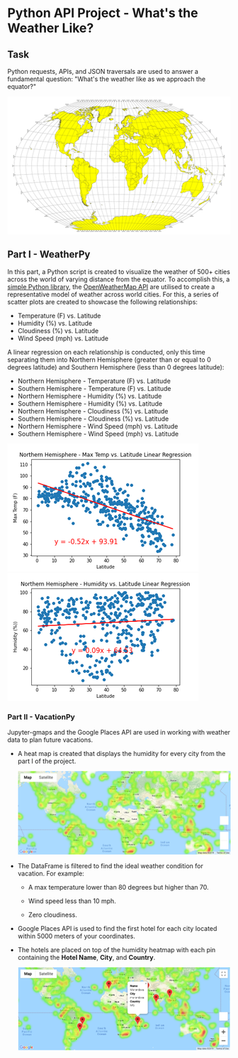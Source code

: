 # Python API Project - What's the Weather Like?

## Task

Python requests, APIs, and JSON traversals are used to answer a fundamental question: "What's the weather like as we approach the equator?"

![Equator](Images/equatorsign.png)

## Part I - WeatherPy

In this part, a Python script is created to visualize the weather of 500+ cities across the world of varying distance from the equator. To accomplish this, a [simple Python library](https://pypi.python.org/pypi/citipy), the [OpenWeatherMap API](https://openweathermap.org/api) are utilised to create a representative model of weather across world cities. For this, a series of scatter plots  are created to showcase the following relationships:

* Temperature (F) vs. Latitude
* Humidity (%) vs. Latitude
* Cloudiness (%) vs. Latitude
* Wind Speed (mph) vs. Latitude

A linear regression on each relationship is conducted, only this time separating them into Northern Hemisphere (greater than or equal to 0 degrees latitude) and Southern Hemisphere (less than 0 degrees latitude):

* Northern Hemisphere - Temperature (F) vs. Latitude
* Southern Hemisphere - Temperature (F) vs. Latitude
* Northern Hemisphere - Humidity (%) vs. Latitude
* Southern Hemisphere - Humidity (%) vs. Latitude
* Northern Hemisphere - Cloudiness (%) vs. Latitude
* Southern Hemisphere - Cloudiness (%) vs. Latitude
* Northern Hemisphere - Wind Speed (mph) vs. Latitude
* Southern Hemisphere - Wind Speed (mph) vs. Latitude

![Temperature](Images/lat_vs_temp_northern.png)
![Humidity](Images/lat_vs_humidity_northern.png)



### Part II - VacationPy

Jupyter-gmaps and the Google Places API are used in working with weather data to plan future vacations.

* A heat map is created that displays the humidity for every city from the part I of the project.

  ![heatmap](Images/heatmap.png)

* The DataFrame is filtered to find the ideal weather condition for vacation. For example:

  * A max temperature lower than 80 degrees but higher than 70.

  * Wind speed less than 10 mph.

  * Zero cloudiness.

* Google Places API is used to find the first hotel for each city located within 5000 meters of your coordinates.

* The hotels are placed on top of the humidity heatmap with each pin containing the **Hotel Name**, **City**, and **Country**.

  ![hotel map](Images/hotel_map.png)